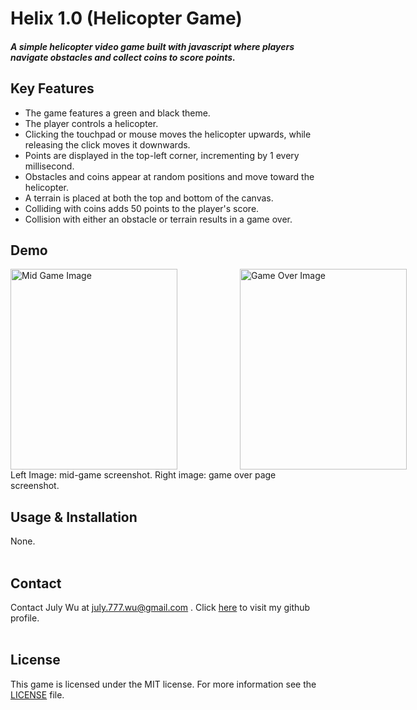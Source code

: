<h1>Helix 1.0 (Helicopter Game)</h1>
<h5>A simple helicopter video game built with javascript where players navigate obstacles and collect coins to score points.</h5>
<h2>Key Features</h2>
<ul>
  <li>The game features a green and black theme.</li>
  <li>The player controls a helicopter.</li>
  <li>Clicking the touchpad or mouse moves the helicopter upwards, while releasing the click moves it downwards.</li>
  <li>Points are displayed in the top-left corner, incrementing by 1 every millisecond.</li>
  <li>Obstacles and coins appear at random positions and move toward the helicopter.</li>
  <li>A terrain is placed at both the top and bottom of the canvas.</li>
  <li>Colliding with coins adds 50 points to the player's score.</li>
  <li>Collision with either an obstacle or terrain results in a game over.</li>
</ul>
<h2>Demo</h2>
<div style="display: flex; gap: 100px;">
  <img src="https://raw.githubusercontent.com/JLW-7/Helicopter-Game-In-Javascript/main/mid-game_img.png" alt="Mid Game Image" width = 267 height = 321>
  <img src="https://raw.githubusercontent.com/JLW-7/Helicopter-Game-In-Javascript/main/game_over_img.png" alt="Game Over Image" width = 267 height = 321>
</div>
<h7>Left Image: mid-game screenshot. Right image: game over page screenshot.</h7>
<h2>Usage & Installation</h2>
<h7>None.</h7>
<br>
<br>
<h2>Contact</h2>
<h7>Contact July Wu at </h7> 
<a href="mailto:july.777.wu@gmail.com">july.777.wu@gmail.com</a>
<h7>.  </h7>
<h7>Click</h7>
<a href = https://github.com/JLW-7>here</a>
<h7>to visit my github profile.</h7>
<br>
<br>
<h2>License</h2>
<h7>This game is licensed under the MIT license. For more information see the </h7>
<a href = https://raw.githubusercontent.com/JLW-7/Helicopter-Game-In-Javascript/refs/heads/main/LICENSE>LICENSE</a>
<h7>file.</h7>
